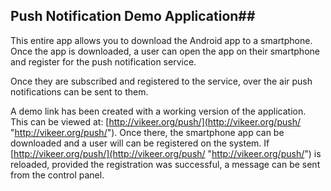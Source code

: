 ## Push Notification Demo Application##

This entire app allows you to download the Android app to a smartphone. Once the app is downloaded, a user can open the app on their smartphone and register for the push notification service.

Once they are subscribed and registered to the service, over the air push notifications can be sent to them.

A demo link has been created with a working version of the application. This can be viewed at: [http://vikeer.org/push/](http://vikeer.org/push/ "http://vikeer.org/push/"). Once there, the smartphone app can be downloaded and a user will can be registered on the system. If [http://vikeer.org/push/](http://vikeer.org/push/ "http://vikeer.org/push/") is reloaded, provided the registration was successful, a message can be sent from the control panel.